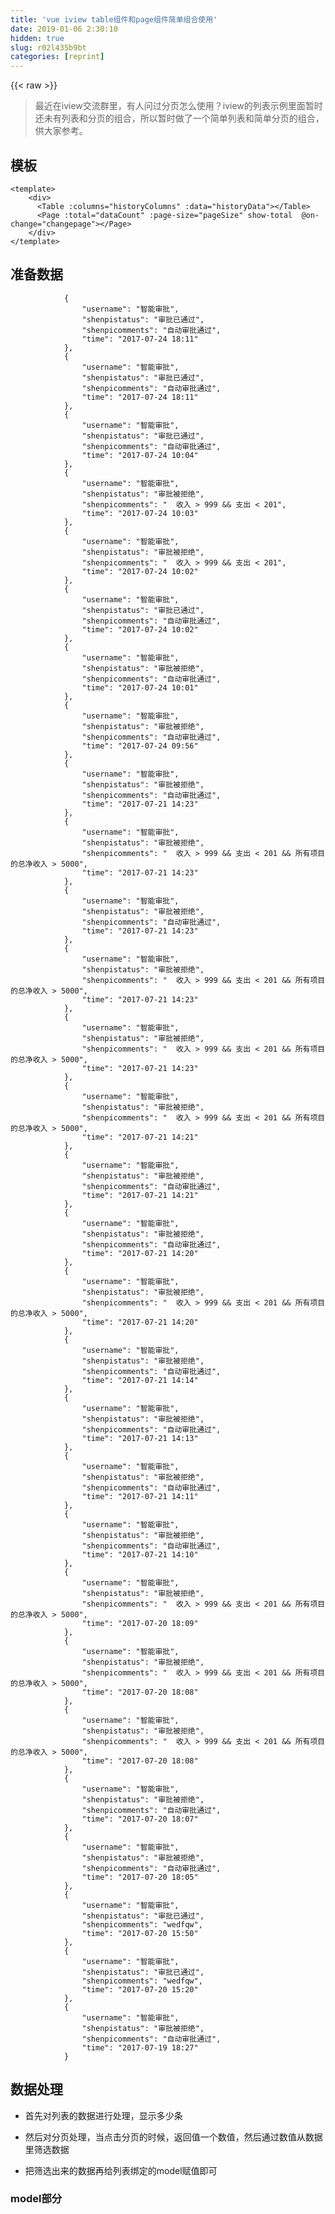 ```yaml
---
title: 'vue iview table组件和page组件简单组合使用' 
date: 2019-01-06 2:30:10
hidden: true
slug: r02l435b9bt
categories: [reprint]
---
```


{{< raw >}}

                    
<blockquote><p>最近在iview交流群里，有人问过分页怎么使用？iview的列表示例里面暂时还未有列表和分页的组合，所以暂时做了一个简单列表和简单分页的组合，供大家参考。</p></blockquote>
<h2 id="articleHeader0">模板</h2>
<div class="widget-codetool" style="display:none;">
      <div class="widget-codetool--inner">
      <span class="selectCode code-tool" data-toggle="tooltip" data-placement="top" title="" data-original-title="全选"></span>
      <span type="button" class="copyCode code-tool" data-toggle="tooltip" data-placement="top" data-clipboard-text="<template>
    <div>
      <Table :columns=&quot;historyColumns&quot; :data=&quot;historyData&quot;></Table>
      <Page :total=&quot;dataCount&quot; :page-size=&quot;pageSize&quot; show-total  @on-change=&quot;changepage&quot;></Page>
    </div>
</template>" title="" data-original-title="复制"></span>
      <span type="button" class="saveToNote code-tool" data-toggle="tooltip" data-placement="top" title="" data-original-title="放进笔记"></span>
      </div>
      </div><pre class="hljs xml"><code><span class="hljs-tag">&lt;<span class="hljs-name">template</span>&gt;</span>
    <span class="hljs-tag">&lt;<span class="hljs-name">div</span>&gt;</span>
      <span class="hljs-tag">&lt;<span class="hljs-name">Table</span> <span class="hljs-attr">:columns</span>=<span class="hljs-string">"historyColumns"</span> <span class="hljs-attr">:data</span>=<span class="hljs-string">"historyData"</span>&gt;</span><span class="hljs-tag">&lt;/<span class="hljs-name">Table</span>&gt;</span>
      <span class="hljs-tag">&lt;<span class="hljs-name">Page</span> <span class="hljs-attr">:total</span>=<span class="hljs-string">"dataCount"</span> <span class="hljs-attr">:page-size</span>=<span class="hljs-string">"pageSize"</span> <span class="hljs-attr">show-total</span>  @<span class="hljs-attr">on-change</span>=<span class="hljs-string">"changepage"</span>&gt;</span><span class="hljs-tag">&lt;/<span class="hljs-name">Page</span>&gt;</span>
    <span class="hljs-tag">&lt;/<span class="hljs-name">div</span>&gt;</span>
<span class="hljs-tag">&lt;/<span class="hljs-name">template</span>&gt;</span></code></pre>
<h2 id="articleHeader1">准备数据</h2>
<div class="widget-codetool" style="display:none;">
      <div class="widget-codetool--inner">
      <span class="selectCode code-tool" data-toggle="tooltip" data-placement="top" title="" data-original-title="全选"></span>
      <span type="button" class="copyCode code-tool" data-toggle="tooltip" data-placement="top" data-clipboard-text="            {
                &quot;username&quot;: &quot;智能审批&quot;,
                &quot;shenpistatus&quot;: &quot;审批已通过&quot;,
                &quot;shenpicomments&quot;: &quot;自动审批通过&quot;,
                &quot;time&quot;: &quot;2017-07-24 18:11&quot;
            },
            {
                &quot;username&quot;: &quot;智能审批&quot;,
                &quot;shenpistatus&quot;: &quot;审批已通过&quot;,
                &quot;shenpicomments&quot;: &quot;自动审批通过&quot;,
                &quot;time&quot;: &quot;2017-07-24 18:11&quot;
            },
            {
                &quot;username&quot;: &quot;智能审批&quot;,
                &quot;shenpistatus&quot;: &quot;审批已通过&quot;,
                &quot;shenpicomments&quot;: &quot;自动审批通过&quot;,
                &quot;time&quot;: &quot;2017-07-24 10:04&quot;
            },
            {
                &quot;username&quot;: &quot;智能审批&quot;,
                &quot;shenpistatus&quot;: &quot;审批被拒绝&quot;,
                &quot;shenpicomments&quot;: &quot;  收入 > 999 &amp;&amp; 支出 < 201&quot;,
                &quot;time&quot;: &quot;2017-07-24 10:03&quot;
            },
            {
                &quot;username&quot;: &quot;智能审批&quot;,
                &quot;shenpistatus&quot;: &quot;审批被拒绝&quot;,
                &quot;shenpicomments&quot;: &quot;  收入 > 999 &amp;&amp; 支出 < 201&quot;,
                &quot;time&quot;: &quot;2017-07-24 10:02&quot;
            },
            {
                &quot;username&quot;: &quot;智能审批&quot;,
                &quot;shenpistatus&quot;: &quot;审批已通过&quot;,
                &quot;shenpicomments&quot;: &quot;自动审批通过&quot;,
                &quot;time&quot;: &quot;2017-07-24 10:02&quot;
            },
            {
                &quot;username&quot;: &quot;智能审批&quot;,
                &quot;shenpistatus&quot;: &quot;审批被拒绝&quot;,
                &quot;shenpicomments&quot;: &quot;自动审批通过&quot;,
                &quot;time&quot;: &quot;2017-07-24 10:01&quot;
            },
            {
                &quot;username&quot;: &quot;智能审批&quot;,
                &quot;shenpistatus&quot;: &quot;审批被拒绝&quot;,
                &quot;shenpicomments&quot;: &quot;自动审批通过&quot;,
                &quot;time&quot;: &quot;2017-07-24 09:56&quot;
            },
            {
                &quot;username&quot;: &quot;智能审批&quot;,
                &quot;shenpistatus&quot;: &quot;审批被拒绝&quot;,
                &quot;shenpicomments&quot;: &quot;自动审批通过&quot;,
                &quot;time&quot;: &quot;2017-07-21 14:23&quot;
            },
            {
                &quot;username&quot;: &quot;智能审批&quot;,
                &quot;shenpistatus&quot;: &quot;审批被拒绝&quot;,
                &quot;shenpicomments&quot;: &quot;  收入 > 999 &amp;&amp; 支出 < 201 &amp;&amp; 所有项目的总净收入 > 5000&quot;,
                &quot;time&quot;: &quot;2017-07-21 14:23&quot;
            },
            {
                &quot;username&quot;: &quot;智能审批&quot;,
                &quot;shenpistatus&quot;: &quot;审批被拒绝&quot;,
                &quot;shenpicomments&quot;: &quot;自动审批通过&quot;,
                &quot;time&quot;: &quot;2017-07-21 14:23&quot;
            },
            {
                &quot;username&quot;: &quot;智能审批&quot;,
                &quot;shenpistatus&quot;: &quot;审批被拒绝&quot;,
                &quot;shenpicomments&quot;: &quot;  收入 > 999 &amp;&amp; 支出 < 201 &amp;&amp; 所有项目的总净收入 > 5000&quot;,
                &quot;time&quot;: &quot;2017-07-21 14:23&quot;
            },
            {
                &quot;username&quot;: &quot;智能审批&quot;,
                &quot;shenpistatus&quot;: &quot;审批被拒绝&quot;,
                &quot;shenpicomments&quot;: &quot;  收入 > 999 &amp;&amp; 支出 < 201 &amp;&amp; 所有项目的总净收入 > 5000&quot;,
                &quot;time&quot;: &quot;2017-07-21 14:23&quot;
            },
            {
                &quot;username&quot;: &quot;智能审批&quot;,
                &quot;shenpistatus&quot;: &quot;审批被拒绝&quot;,
                &quot;shenpicomments&quot;: &quot;  收入 > 999 &amp;&amp; 支出 < 201 &amp;&amp; 所有项目的总净收入 > 5000&quot;,
                &quot;time&quot;: &quot;2017-07-21 14:21&quot;
            },
            {
                &quot;username&quot;: &quot;智能审批&quot;,
                &quot;shenpistatus&quot;: &quot;审批被拒绝&quot;,
                &quot;shenpicomments&quot;: &quot;自动审批通过&quot;,
                &quot;time&quot;: &quot;2017-07-21 14:21&quot;
            },
            {
                &quot;username&quot;: &quot;智能审批&quot;,
                &quot;shenpistatus&quot;: &quot;审批被拒绝&quot;,
                &quot;shenpicomments&quot;: &quot;自动审批通过&quot;,
                &quot;time&quot;: &quot;2017-07-21 14:20&quot;
            },
            {
                &quot;username&quot;: &quot;智能审批&quot;,
                &quot;shenpistatus&quot;: &quot;审批被拒绝&quot;,
                &quot;shenpicomments&quot;: &quot;  收入 > 999 &amp;&amp; 支出 < 201 &amp;&amp; 所有项目的总净收入 > 5000&quot;,
                &quot;time&quot;: &quot;2017-07-21 14:20&quot;
            },
            {
                &quot;username&quot;: &quot;智能审批&quot;,
                &quot;shenpistatus&quot;: &quot;审批被拒绝&quot;,
                &quot;shenpicomments&quot;: &quot;自动审批通过&quot;,
                &quot;time&quot;: &quot;2017-07-21 14:14&quot;
            },
            {
                &quot;username&quot;: &quot;智能审批&quot;,
                &quot;shenpistatus&quot;: &quot;审批被拒绝&quot;,
                &quot;shenpicomments&quot;: &quot;自动审批通过&quot;,
                &quot;time&quot;: &quot;2017-07-21 14:13&quot;
            },
            {
                &quot;username&quot;: &quot;智能审批&quot;,
                &quot;shenpistatus&quot;: &quot;审批被拒绝&quot;,
                &quot;shenpicomments&quot;: &quot;自动审批通过&quot;,
                &quot;time&quot;: &quot;2017-07-21 14:11&quot;
            },
            {
                &quot;username&quot;: &quot;智能审批&quot;,
                &quot;shenpistatus&quot;: &quot;审批被拒绝&quot;,
                &quot;shenpicomments&quot;: &quot;自动审批通过&quot;,
                &quot;time&quot;: &quot;2017-07-21 14:10&quot;
            },
            {
                &quot;username&quot;: &quot;智能审批&quot;,
                &quot;shenpistatus&quot;: &quot;审批被拒绝&quot;,
                &quot;shenpicomments&quot;: &quot;  收入 > 999 &amp;&amp; 支出 < 201 &amp;&amp; 所有项目的总净收入 > 5000&quot;,
                &quot;time&quot;: &quot;2017-07-20 18:09&quot;
            },
            {
                &quot;username&quot;: &quot;智能审批&quot;,
                &quot;shenpistatus&quot;: &quot;审批被拒绝&quot;,
                &quot;shenpicomments&quot;: &quot;  收入 > 999 &amp;&amp; 支出 < 201 &amp;&amp; 所有项目的总净收入 > 5000&quot;,
                &quot;time&quot;: &quot;2017-07-20 18:08&quot;
            },
            {
                &quot;username&quot;: &quot;智能审批&quot;,
                &quot;shenpistatus&quot;: &quot;审批被拒绝&quot;,
                &quot;shenpicomments&quot;: &quot;  收入 > 999 &amp;&amp; 支出 < 201 &amp;&amp; 所有项目的总净收入 > 5000&quot;,
                &quot;time&quot;: &quot;2017-07-20 18:08&quot;
            },
            {
                &quot;username&quot;: &quot;智能审批&quot;,
                &quot;shenpistatus&quot;: &quot;审批被拒绝&quot;,
                &quot;shenpicomments&quot;: &quot;自动审批通过&quot;,
                &quot;time&quot;: &quot;2017-07-20 18:07&quot;
            },
            {
                &quot;username&quot;: &quot;智能审批&quot;,
                &quot;shenpistatus&quot;: &quot;审批被拒绝&quot;,
                &quot;shenpicomments&quot;: &quot;自动审批通过&quot;,
                &quot;time&quot;: &quot;2017-07-20 18:05&quot;
            },
            {
                &quot;username&quot;: &quot;智能审批&quot;,
                &quot;shenpistatus&quot;: &quot;审批已通过&quot;,
                &quot;shenpicomments&quot;: &quot;wedfqw&quot;,
                &quot;time&quot;: &quot;2017-07-20 15:50&quot;
            },
            {
                &quot;username&quot;: &quot;智能审批&quot;,
                &quot;shenpistatus&quot;: &quot;审批已通过&quot;,
                &quot;shenpicomments&quot;: &quot;wedfqw&quot;,
                &quot;time&quot;: &quot;2017-07-20 15:20&quot;
            },
            {
                &quot;username&quot;: &quot;智能审批&quot;,
                &quot;shenpistatus&quot;: &quot;审批被拒绝&quot;,
                &quot;shenpicomments&quot;: &quot;自动审批通过&quot;,
                &quot;time&quot;: &quot;2017-07-19 18:27&quot;
            }" title="" data-original-title="复制"></span>
      <span type="button" class="saveToNote code-tool" data-toggle="tooltip" data-placement="top" title="" data-original-title="放进笔记"></span>
      </div>
      </div><pre class="hljs xquery"><code>            {
                <span class="hljs-string">"username"</span>: <span class="hljs-string">"智能审批"</span>,
                <span class="hljs-string">"shenpistatus"</span>: <span class="hljs-string">"审批已通过"</span>,
                <span class="hljs-string">"shenpicomments"</span>: <span class="hljs-string">"自动审批通过"</span>,
                <span class="hljs-string">"time"</span>: <span class="hljs-string">"2017-07-24 18:11"</span>
            },
            {
                <span class="hljs-string">"username"</span>: <span class="hljs-string">"智能审批"</span>,
                <span class="hljs-string">"shenpistatus"</span>: <span class="hljs-string">"审批已通过"</span>,
                <span class="hljs-string">"shenpicomments"</span>: <span class="hljs-string">"自动审批通过"</span>,
                <span class="hljs-string">"time"</span>: <span class="hljs-string">"2017-07-24 18:11"</span>
            },
            {
                <span class="hljs-string">"username"</span>: <span class="hljs-string">"智能审批"</span>,
                <span class="hljs-string">"shenpistatus"</span>: <span class="hljs-string">"审批已通过"</span>,
                <span class="hljs-string">"shenpicomments"</span>: <span class="hljs-string">"自动审批通过"</span>,
                <span class="hljs-string">"time"</span>: <span class="hljs-string">"2017-07-24 10:04"</span>
            },
            {
                <span class="hljs-string">"username"</span>: <span class="hljs-string">"智能审批"</span>,
                <span class="hljs-string">"shenpistatus"</span>: <span class="hljs-string">"审批被拒绝"</span>,
                <span class="hljs-string">"shenpicomments"</span>: <span class="hljs-string">"  收入 &gt; 999 &amp;&amp; 支出 &lt; 201"</span>,
                <span class="hljs-string">"time"</span>: <span class="hljs-string">"2017-07-24 10:03"</span>
            },
            {
                <span class="hljs-string">"username"</span>: <span class="hljs-string">"智能审批"</span>,
                <span class="hljs-string">"shenpistatus"</span>: <span class="hljs-string">"审批被拒绝"</span>,
                <span class="hljs-string">"shenpicomments"</span>: <span class="hljs-string">"  收入 &gt; 999 &amp;&amp; 支出 &lt; 201"</span>,
                <span class="hljs-string">"time"</span>: <span class="hljs-string">"2017-07-24 10:02"</span>
            },
            {
                <span class="hljs-string">"username"</span>: <span class="hljs-string">"智能审批"</span>,
                <span class="hljs-string">"shenpistatus"</span>: <span class="hljs-string">"审批已通过"</span>,
                <span class="hljs-string">"shenpicomments"</span>: <span class="hljs-string">"自动审批通过"</span>,
                <span class="hljs-string">"time"</span>: <span class="hljs-string">"2017-07-24 10:02"</span>
            },
            {
                <span class="hljs-string">"username"</span>: <span class="hljs-string">"智能审批"</span>,
                <span class="hljs-string">"shenpistatus"</span>: <span class="hljs-string">"审批被拒绝"</span>,
                <span class="hljs-string">"shenpicomments"</span>: <span class="hljs-string">"自动审批通过"</span>,
                <span class="hljs-string">"time"</span>: <span class="hljs-string">"2017-07-24 10:01"</span>
            },
            {
                <span class="hljs-string">"username"</span>: <span class="hljs-string">"智能审批"</span>,
                <span class="hljs-string">"shenpistatus"</span>: <span class="hljs-string">"审批被拒绝"</span>,
                <span class="hljs-string">"shenpicomments"</span>: <span class="hljs-string">"自动审批通过"</span>,
                <span class="hljs-string">"time"</span>: <span class="hljs-string">"2017-07-24 09:56"</span>
            },
            {
                <span class="hljs-string">"username"</span>: <span class="hljs-string">"智能审批"</span>,
                <span class="hljs-string">"shenpistatus"</span>: <span class="hljs-string">"审批被拒绝"</span>,
                <span class="hljs-string">"shenpicomments"</span>: <span class="hljs-string">"自动审批通过"</span>,
                <span class="hljs-string">"time"</span>: <span class="hljs-string">"2017-07-21 14:23"</span>
            },
            {
                <span class="hljs-string">"username"</span>: <span class="hljs-string">"智能审批"</span>,
                <span class="hljs-string">"shenpistatus"</span>: <span class="hljs-string">"审批被拒绝"</span>,
                <span class="hljs-string">"shenpicomments"</span>: <span class="hljs-string">"  收入 &gt; 999 &amp;&amp; 支出 &lt; 201 &amp;&amp; 所有项目的总净收入 &gt; 5000"</span>,
                <span class="hljs-string">"time"</span>: <span class="hljs-string">"2017-07-21 14:23"</span>
            },
            {
                <span class="hljs-string">"username"</span>: <span class="hljs-string">"智能审批"</span>,
                <span class="hljs-string">"shenpistatus"</span>: <span class="hljs-string">"审批被拒绝"</span>,
                <span class="hljs-string">"shenpicomments"</span>: <span class="hljs-string">"自动审批通过"</span>,
                <span class="hljs-string">"time"</span>: <span class="hljs-string">"2017-07-21 14:23"</span>
            },
            {
                <span class="hljs-string">"username"</span>: <span class="hljs-string">"智能审批"</span>,
                <span class="hljs-string">"shenpistatus"</span>: <span class="hljs-string">"审批被拒绝"</span>,
                <span class="hljs-string">"shenpicomments"</span>: <span class="hljs-string">"  收入 &gt; 999 &amp;&amp; 支出 &lt; 201 &amp;&amp; 所有项目的总净收入 &gt; 5000"</span>,
                <span class="hljs-string">"time"</span>: <span class="hljs-string">"2017-07-21 14:23"</span>
            },
            {
                <span class="hljs-string">"username"</span>: <span class="hljs-string">"智能审批"</span>,
                <span class="hljs-string">"shenpistatus"</span>: <span class="hljs-string">"审批被拒绝"</span>,
                <span class="hljs-string">"shenpicomments"</span>: <span class="hljs-string">"  收入 &gt; 999 &amp;&amp; 支出 &lt; 201 &amp;&amp; 所有项目的总净收入 &gt; 5000"</span>,
                <span class="hljs-string">"time"</span>: <span class="hljs-string">"2017-07-21 14:23"</span>
            },
            {
                <span class="hljs-string">"username"</span>: <span class="hljs-string">"智能审批"</span>,
                <span class="hljs-string">"shenpistatus"</span>: <span class="hljs-string">"审批被拒绝"</span>,
                <span class="hljs-string">"shenpicomments"</span>: <span class="hljs-string">"  收入 &gt; 999 &amp;&amp; 支出 &lt; 201 &amp;&amp; 所有项目的总净收入 &gt; 5000"</span>,
                <span class="hljs-string">"time"</span>: <span class="hljs-string">"2017-07-21 14:21"</span>
            },
            {
                <span class="hljs-string">"username"</span>: <span class="hljs-string">"智能审批"</span>,
                <span class="hljs-string">"shenpistatus"</span>: <span class="hljs-string">"审批被拒绝"</span>,
                <span class="hljs-string">"shenpicomments"</span>: <span class="hljs-string">"自动审批通过"</span>,
                <span class="hljs-string">"time"</span>: <span class="hljs-string">"2017-07-21 14:21"</span>
            },
            {
                <span class="hljs-string">"username"</span>: <span class="hljs-string">"智能审批"</span>,
                <span class="hljs-string">"shenpistatus"</span>: <span class="hljs-string">"审批被拒绝"</span>,
                <span class="hljs-string">"shenpicomments"</span>: <span class="hljs-string">"自动审批通过"</span>,
                <span class="hljs-string">"time"</span>: <span class="hljs-string">"2017-07-21 14:20"</span>
            },
            {
                <span class="hljs-string">"username"</span>: <span class="hljs-string">"智能审批"</span>,
                <span class="hljs-string">"shenpistatus"</span>: <span class="hljs-string">"审批被拒绝"</span>,
                <span class="hljs-string">"shenpicomments"</span>: <span class="hljs-string">"  收入 &gt; 999 &amp;&amp; 支出 &lt; 201 &amp;&amp; 所有项目的总净收入 &gt; 5000"</span>,
                <span class="hljs-string">"time"</span>: <span class="hljs-string">"2017-07-21 14:20"</span>
            },
            {
                <span class="hljs-string">"username"</span>: <span class="hljs-string">"智能审批"</span>,
                <span class="hljs-string">"shenpistatus"</span>: <span class="hljs-string">"审批被拒绝"</span>,
                <span class="hljs-string">"shenpicomments"</span>: <span class="hljs-string">"自动审批通过"</span>,
                <span class="hljs-string">"time"</span>: <span class="hljs-string">"2017-07-21 14:14"</span>
            },
            {
                <span class="hljs-string">"username"</span>: <span class="hljs-string">"智能审批"</span>,
                <span class="hljs-string">"shenpistatus"</span>: <span class="hljs-string">"审批被拒绝"</span>,
                <span class="hljs-string">"shenpicomments"</span>: <span class="hljs-string">"自动审批通过"</span>,
                <span class="hljs-string">"time"</span>: <span class="hljs-string">"2017-07-21 14:13"</span>
            },
            {
                <span class="hljs-string">"username"</span>: <span class="hljs-string">"智能审批"</span>,
                <span class="hljs-string">"shenpistatus"</span>: <span class="hljs-string">"审批被拒绝"</span>,
                <span class="hljs-string">"shenpicomments"</span>: <span class="hljs-string">"自动审批通过"</span>,
                <span class="hljs-string">"time"</span>: <span class="hljs-string">"2017-07-21 14:11"</span>
            },
            {
                <span class="hljs-string">"username"</span>: <span class="hljs-string">"智能审批"</span>,
                <span class="hljs-string">"shenpistatus"</span>: <span class="hljs-string">"审批被拒绝"</span>,
                <span class="hljs-string">"shenpicomments"</span>: <span class="hljs-string">"自动审批通过"</span>,
                <span class="hljs-string">"time"</span>: <span class="hljs-string">"2017-07-21 14:10"</span>
            },
            {
                <span class="hljs-string">"username"</span>: <span class="hljs-string">"智能审批"</span>,
                <span class="hljs-string">"shenpistatus"</span>: <span class="hljs-string">"审批被拒绝"</span>,
                <span class="hljs-string">"shenpicomments"</span>: <span class="hljs-string">"  收入 &gt; 999 &amp;&amp; 支出 &lt; 201 &amp;&amp; 所有项目的总净收入 &gt; 5000"</span>,
                <span class="hljs-string">"time"</span>: <span class="hljs-string">"2017-07-20 18:09"</span>
            },
            {
                <span class="hljs-string">"username"</span>: <span class="hljs-string">"智能审批"</span>,
                <span class="hljs-string">"shenpistatus"</span>: <span class="hljs-string">"审批被拒绝"</span>,
                <span class="hljs-string">"shenpicomments"</span>: <span class="hljs-string">"  收入 &gt; 999 &amp;&amp; 支出 &lt; 201 &amp;&amp; 所有项目的总净收入 &gt; 5000"</span>,
                <span class="hljs-string">"time"</span>: <span class="hljs-string">"2017-07-20 18:08"</span>
            },
            {
                <span class="hljs-string">"username"</span>: <span class="hljs-string">"智能审批"</span>,
                <span class="hljs-string">"shenpistatus"</span>: <span class="hljs-string">"审批被拒绝"</span>,
                <span class="hljs-string">"shenpicomments"</span>: <span class="hljs-string">"  收入 &gt; 999 &amp;&amp; 支出 &lt; 201 &amp;&amp; 所有项目的总净收入 &gt; 5000"</span>,
                <span class="hljs-string">"time"</span>: <span class="hljs-string">"2017-07-20 18:08"</span>
            },
            {
                <span class="hljs-string">"username"</span>: <span class="hljs-string">"智能审批"</span>,
                <span class="hljs-string">"shenpistatus"</span>: <span class="hljs-string">"审批被拒绝"</span>,
                <span class="hljs-string">"shenpicomments"</span>: <span class="hljs-string">"自动审批通过"</span>,
                <span class="hljs-string">"time"</span>: <span class="hljs-string">"2017-07-20 18:07"</span>
            },
            {
                <span class="hljs-string">"username"</span>: <span class="hljs-string">"智能审批"</span>,
                <span class="hljs-string">"shenpistatus"</span>: <span class="hljs-string">"审批被拒绝"</span>,
                <span class="hljs-string">"shenpicomments"</span>: <span class="hljs-string">"自动审批通过"</span>,
                <span class="hljs-string">"time"</span>: <span class="hljs-string">"2017-07-20 18:05"</span>
            },
            {
                <span class="hljs-string">"username"</span>: <span class="hljs-string">"智能审批"</span>,
                <span class="hljs-string">"shenpistatus"</span>: <span class="hljs-string">"审批已通过"</span>,
                <span class="hljs-string">"shenpicomments"</span>: <span class="hljs-string">"wedfqw"</span>,
                <span class="hljs-string">"time"</span>: <span class="hljs-string">"2017-07-20 15:50"</span>
            },
            {
                <span class="hljs-string">"username"</span>: <span class="hljs-string">"智能审批"</span>,
                <span class="hljs-string">"shenpistatus"</span>: <span class="hljs-string">"审批已通过"</span>,
                <span class="hljs-string">"shenpicomments"</span>: <span class="hljs-string">"wedfqw"</span>,
                <span class="hljs-string">"time"</span>: <span class="hljs-string">"2017-07-20 15:20"</span>
            },
            {
                <span class="hljs-string">"username"</span>: <span class="hljs-string">"智能审批"</span>,
                <span class="hljs-string">"shenpistatus"</span>: <span class="hljs-string">"审批被拒绝"</span>,
                <span class="hljs-string">"shenpicomments"</span>: <span class="hljs-string">"自动审批通过"</span>,
                <span class="hljs-string">"time"</span>: <span class="hljs-string">"2017-07-19 18:27"</span>
            }</code></pre>
<h2 id="articleHeader2">数据处理</h2>
<ul>
<li><p>首先对列表的数据进行处理，显示多少条</p></li>
<li><p>然后对分页处理，当点击分页的时候，返回值一个数值，然后通过数值从数据里筛选数据</p></li>
<li><p>把筛选出来的数据再给列表绑定的model赋值即可</p></li>
</ul>
<h3 id="articleHeader3">model部分</h3>
<div class="widget-codetool" style="display:none;">
      <div class="widget-codetool--inner">
      <span class="selectCode code-tool" data-toggle="tooltip" data-placement="top" title="" data-original-title="全选"></span>
      <span type="button" class="copyCode code-tool" data-toggle="tooltip" data-placement="top" data-clipboard-text="        data () {
            return {
                ajaxHistoryData:[],
                // 初始化信息总条数
                dataCount:0,
                // 每页显示多少条
                pageSize:10,
                historyColumns: [
                    {
                        title: '人员',
                        key: 'username'
                    },
                    {
                        title: '操作',
                        key: 'shenpistatus'
                    },
                    {
                        title: '意见',
                        key: 'shenpicomments'
                    },
                    {
                        title: '时间',
                        key: 'time'
                    }

                ],
                historyData: []
            }
        }" title="" data-original-title="复制"></span>
      <span type="button" class="saveToNote code-tool" data-toggle="tooltip" data-placement="top" title="" data-original-title="放进笔记"></span>
      </div>
      </div><pre class="hljs less"><code>        <span class="hljs-selector-tag">data</span> () {
            <span class="hljs-selector-tag">return</span> {
                <span class="hljs-attribute">ajaxHistoryData</span>:[],
                <span class="hljs-comment">// 初始化信息总条数</span>
                <span class="hljs-attribute">dataCount</span>:<span class="hljs-number">0</span>,
                <span class="hljs-comment">// 每页显示多少条</span>
                <span class="hljs-attribute">pageSize</span>:<span class="hljs-number">10</span>,
                <span class="hljs-attribute">historyColumns</span>: [
                    {
                        <span class="hljs-attribute">title</span>: <span class="hljs-string">'人员'</span>,
                        <span class="hljs-attribute">key</span>: <span class="hljs-string">'username'</span>
                    },
                    {
                        <span class="hljs-attribute">title</span>: <span class="hljs-string">'操作'</span>,
                        <span class="hljs-attribute">key</span>: <span class="hljs-string">'shenpistatus'</span>
                    },
                    {
                        <span class="hljs-attribute">title</span>: <span class="hljs-string">'意见'</span>,
                        <span class="hljs-attribute">key</span>: <span class="hljs-string">'shenpicomments'</span>
                    },
                    {
                        <span class="hljs-attribute">title</span>: <span class="hljs-string">'时间'</span>,
                        <span class="hljs-attribute">key</span>: <span class="hljs-string">'time'</span>
                    }

                ],
                <span class="hljs-attribute">historyData</span>: []
            }
        }</code></pre>
<h3 id="articleHeader4">处理部分</h3>
<div class="widget-codetool" style="display:none;">
      <div class="widget-codetool--inner">
      <span class="selectCode code-tool" data-toggle="tooltip" data-placement="top" title="" data-original-title="全选"></span>
      <span type="button" class="copyCode code-tool" data-toggle="tooltip" data-placement="top" data-clipboard-text="        methods:{
            // 获取历史记录信息
            handleListApproveHistory(){
                
                // 保存取到的所有数据
                this.ajaxHistoryData = testData.histories
                this.dataCount = testData.histories.length;
                // 初始化显示，小于每页显示条数，全显，大于每页显示条数，取前每页条数显示
                if(testData.histories.length < this.pageSize){
                    this.historyData = this.ajaxHistoryData;
                }else{
                    this.historyData = this.ajaxHistoryData.slice(0,this.pageSize);
                }
                    
               
            },
            changepage(index){
                var _start = ( index - 1 ) * this.pageSize;
                var _end = index * this.pageSize;
                this.historyData = this.ajaxHistoryData.slice(_start,_end);
            }
        },
        created(){
             this.handleListApproveHistory();
        }" title="" data-original-title="复制"></span>
      <span type="button" class="saveToNote code-tool" data-toggle="tooltip" data-placement="top" title="" data-original-title="放进笔记"></span>
      </div>
      </div><pre class="hljs kotlin"><code>        methods:{
            <span class="hljs-comment">// 获取历史记录信息</span>
            handleListApproveHistory(){
                
                <span class="hljs-comment">// 保存取到的所有数据</span>
                <span class="hljs-keyword">this</span>.ajaxHistoryData = testData.histories
                <span class="hljs-keyword">this</span>.dataCount = testData.histories.length;
                <span class="hljs-comment">// 初始化显示，小于每页显示条数，全显，大于每页显示条数，取前每页条数显示</span>
                <span class="hljs-keyword">if</span>(testData.histories.length &lt; <span class="hljs-keyword">this</span>.pageSize){
                    <span class="hljs-keyword">this</span>.historyData = <span class="hljs-keyword">this</span>.ajaxHistoryData;
                }<span class="hljs-keyword">else</span>{
                    <span class="hljs-keyword">this</span>.historyData = <span class="hljs-keyword">this</span>.ajaxHistoryData.slice(<span class="hljs-number">0</span>,<span class="hljs-keyword">this</span>.pageSize);
                }
                    
               
            },
            changepage(index){
                <span class="hljs-keyword">var</span> _start = ( index - <span class="hljs-number">1</span> ) * <span class="hljs-keyword">this</span>.pageSize;
                <span class="hljs-keyword">var</span> _end = index * <span class="hljs-keyword">this</span>.pageSize;
                <span class="hljs-keyword">this</span>.historyData = <span class="hljs-keyword">this</span>.ajaxHistoryData.slice(_start,_end);
            }
        },
        created(){
             <span class="hljs-keyword">this</span>.handleListApproveHistory();
        }</code></pre>
<h2 id="articleHeader5">效果图</h2>
<p><span class="img-wrap"><img data-src="/img/bVRLCk?w=1481&amp;h=543" src="https://static.alili.tech/img/bVRLCk?w=1481&amp;h=543" alt="点击第三页" title="点击第三页" style="cursor: pointer; display: inline;"></span></p>
<p><span class="img-wrap"><img data-src="/img/bVRLCx?w=1491&amp;h=592" src="https://static.alili.tech/img/bVRLCx?w=1491&amp;h=592" alt="点击第一页" title="点击第一页" style="cursor: pointer; display: inline;"></span></p>
<h3 id="articleHeader6">下面是完整的Vue代码 仅供大家参考</h3>
<div class="widget-codetool" style="display:none;">
      <div class="widget-codetool--inner">
      <span class="selectCode code-tool" data-toggle="tooltip" data-placement="top" title="" data-original-title="全选"></span>
      <span type="button" class="copyCode code-tool" data-toggle="tooltip" data-placement="top" data-clipboard-text="<template>
    <div>
      <Table :columns=&quot;historyColumns&quot; :data=&quot;historyData&quot;></Table>
      <Page :total=&quot;dataCount&quot; :page-size=&quot;pageSize&quot; show-total class=&quot;paging&quot; @on-change=&quot;changepage&quot;></Page>
    </div>
</template>
<style scoped>
  .paging{
      float:right;
      margin-top:10px;
  }
</style>
<script>
    let testData = {
        &quot;histories&quot;: [
            {
                &quot;username&quot;: &quot;智能审批&quot;,
                &quot;shenpistatus&quot;: &quot;审批已通过&quot;,
                &quot;shenpicomments&quot;: &quot;自动审批通过&quot;,
                &quot;time&quot;: &quot;2017-07-24 18:11&quot;
            },
            {
                &quot;username&quot;: &quot;智能审批&quot;,
                &quot;shenpistatus&quot;: &quot;审批已通过&quot;,
                &quot;shenpicomments&quot;: &quot;自动审批通过&quot;,
                &quot;time&quot;: &quot;2017-07-24 18:11&quot;
            },
            {
                &quot;username&quot;: &quot;智能审批&quot;,
                &quot;shenpistatus&quot;: &quot;审批已通过&quot;,
                &quot;shenpicomments&quot;: &quot;自动审批通过&quot;,
                &quot;time&quot;: &quot;2017-07-24 10:04&quot;
            },
            {
                &quot;username&quot;: &quot;智能审批&quot;,
                &quot;shenpistatus&quot;: &quot;审批被拒绝&quot;,
                &quot;shenpicomments&quot;: &quot;  收入 > 999 &amp;&amp; 支出 < 201&quot;,
                &quot;time&quot;: &quot;2017-07-24 10:03&quot;
            },
            {
                &quot;username&quot;: &quot;智能审批&quot;,
                &quot;shenpistatus&quot;: &quot;审批被拒绝&quot;,
                &quot;shenpicomments&quot;: &quot;  收入 > 999 &amp;&amp; 支出 < 201&quot;,
                &quot;time&quot;: &quot;2017-07-24 10:02&quot;
            },
            {
                &quot;username&quot;: &quot;智能审批&quot;,
                &quot;shenpistatus&quot;: &quot;审批已通过&quot;,
                &quot;shenpicomments&quot;: &quot;自动审批通过&quot;,
                &quot;time&quot;: &quot;2017-07-24 10:02&quot;
            },
            {
                &quot;username&quot;: &quot;智能审批&quot;,
                &quot;shenpistatus&quot;: &quot;审批被拒绝&quot;,
                &quot;shenpicomments&quot;: &quot;自动审批通过&quot;,
                &quot;time&quot;: &quot;2017-07-24 10:01&quot;
            },
            {
                &quot;username&quot;: &quot;智能审批&quot;,
                &quot;shenpistatus&quot;: &quot;审批被拒绝&quot;,
                &quot;shenpicomments&quot;: &quot;自动审批通过&quot;,
                &quot;time&quot;: &quot;2017-07-24 09:56&quot;
            },
            {
                &quot;username&quot;: &quot;智能审批&quot;,
                &quot;shenpistatus&quot;: &quot;审批被拒绝&quot;,
                &quot;shenpicomments&quot;: &quot;自动审批通过&quot;,
                &quot;time&quot;: &quot;2017-07-21 14:23&quot;
            },
            {
                &quot;username&quot;: &quot;智能审批&quot;,
                &quot;shenpistatus&quot;: &quot;审批被拒绝&quot;,
                &quot;shenpicomments&quot;: &quot;  收入 > 999 &amp;&amp; 支出 < 201 &amp;&amp; 所有项目的总净收入 > 5000&quot;,
                &quot;time&quot;: &quot;2017-07-21 14:23&quot;
            },
            {
                &quot;username&quot;: &quot;智能审批&quot;,
                &quot;shenpistatus&quot;: &quot;审批被拒绝&quot;,
                &quot;shenpicomments&quot;: &quot;自动审批通过&quot;,
                &quot;time&quot;: &quot;2017-07-21 14:23&quot;
            },
            {
                &quot;username&quot;: &quot;智能审批&quot;,
                &quot;shenpistatus&quot;: &quot;审批被拒绝&quot;,
                &quot;shenpicomments&quot;: &quot;  收入 > 999 &amp;&amp; 支出 < 201 &amp;&amp; 所有项目的总净收入 > 5000&quot;,
                &quot;time&quot;: &quot;2017-07-21 14:23&quot;
            },
            {
                &quot;username&quot;: &quot;智能审批&quot;,
                &quot;shenpistatus&quot;: &quot;审批被拒绝&quot;,
                &quot;shenpicomments&quot;: &quot;  收入 > 999 &amp;&amp; 支出 < 201 &amp;&amp; 所有项目的总净收入 > 5000&quot;,
                &quot;time&quot;: &quot;2017-07-21 14:23&quot;
            },
            {
                &quot;username&quot;: &quot;智能审批&quot;,
                &quot;shenpistatus&quot;: &quot;审批被拒绝&quot;,
                &quot;shenpicomments&quot;: &quot;  收入 > 999 &amp;&amp; 支出 < 201 &amp;&amp; 所有项目的总净收入 > 5000&quot;,
                &quot;time&quot;: &quot;2017-07-21 14:21&quot;
            },
            {
                &quot;username&quot;: &quot;智能审批&quot;,
                &quot;shenpistatus&quot;: &quot;审批被拒绝&quot;,
                &quot;shenpicomments&quot;: &quot;自动审批通过&quot;,
                &quot;time&quot;: &quot;2017-07-21 14:21&quot;
            },
            {
                &quot;username&quot;: &quot;智能审批&quot;,
                &quot;shenpistatus&quot;: &quot;审批被拒绝&quot;,
                &quot;shenpicomments&quot;: &quot;自动审批通过&quot;,
                &quot;time&quot;: &quot;2017-07-21 14:20&quot;
            },
            {
                &quot;username&quot;: &quot;智能审批&quot;,
                &quot;shenpistatus&quot;: &quot;审批被拒绝&quot;,
                &quot;shenpicomments&quot;: &quot;  收入 > 999 &amp;&amp; 支出 < 201 &amp;&amp; 所有项目的总净收入 > 5000&quot;,
                &quot;time&quot;: &quot;2017-07-21 14:20&quot;
            },
            {
                &quot;username&quot;: &quot;智能审批&quot;,
                &quot;shenpistatus&quot;: &quot;审批被拒绝&quot;,
                &quot;shenpicomments&quot;: &quot;自动审批通过&quot;,
                &quot;time&quot;: &quot;2017-07-21 14:14&quot;
            },
            {
                &quot;username&quot;: &quot;智能审批&quot;,
                &quot;shenpistatus&quot;: &quot;审批被拒绝&quot;,
                &quot;shenpicomments&quot;: &quot;自动审批通过&quot;,
                &quot;time&quot;: &quot;2017-07-21 14:13&quot;
            },
            {
                &quot;username&quot;: &quot;智能审批&quot;,
                &quot;shenpistatus&quot;: &quot;审批被拒绝&quot;,
                &quot;shenpicomments&quot;: &quot;自动审批通过&quot;,
                &quot;time&quot;: &quot;2017-07-21 14:11&quot;
            },
            {
                &quot;username&quot;: &quot;智能审批&quot;,
                &quot;shenpistatus&quot;: &quot;审批被拒绝&quot;,
                &quot;shenpicomments&quot;: &quot;自动审批通过&quot;,
                &quot;time&quot;: &quot;2017-07-21 14:10&quot;
            },
            {
                &quot;username&quot;: &quot;智能审批&quot;,
                &quot;shenpistatus&quot;: &quot;审批被拒绝&quot;,
                &quot;shenpicomments&quot;: &quot;  收入 > 999 &amp;&amp; 支出 < 201 &amp;&amp; 所有项目的总净收入 > 5000&quot;,
                &quot;time&quot;: &quot;2017-07-20 18:09&quot;
            },
            {
                &quot;username&quot;: &quot;智能审批&quot;,
                &quot;shenpistatus&quot;: &quot;审批被拒绝&quot;,
                &quot;shenpicomments&quot;: &quot;  收入 > 999 &amp;&amp; 支出 < 201 &amp;&amp; 所有项目的总净收入 > 5000&quot;,
                &quot;time&quot;: &quot;2017-07-20 18:08&quot;
            },
            {
                &quot;username&quot;: &quot;智能审批&quot;,
                &quot;shenpistatus&quot;: &quot;审批被拒绝&quot;,
                &quot;shenpicomments&quot;: &quot;  收入 > 999 &amp;&amp; 支出 < 201 &amp;&amp; 所有项目的总净收入 > 5000&quot;,
                &quot;time&quot;: &quot;2017-07-20 18:08&quot;
            },
            {
                &quot;username&quot;: &quot;智能审批&quot;,
                &quot;shenpistatus&quot;: &quot;审批被拒绝&quot;,
                &quot;shenpicomments&quot;: &quot;自动审批通过&quot;,
                &quot;time&quot;: &quot;2017-07-20 18:07&quot;
            },
            {
                &quot;username&quot;: &quot;智能审批&quot;,
                &quot;shenpistatus&quot;: &quot;审批被拒绝&quot;,
                &quot;shenpicomments&quot;: &quot;自动审批通过&quot;,
                &quot;time&quot;: &quot;2017-07-20 18:05&quot;
            },
            {
                &quot;username&quot;: &quot;智能审批&quot;,
                &quot;shenpistatus&quot;: &quot;审批已通过&quot;,
                &quot;shenpicomments&quot;: &quot;wedfqw&quot;,
                &quot;time&quot;: &quot;2017-07-20 15:50&quot;
            },
            {
                &quot;username&quot;: &quot;智能审批&quot;,
                &quot;shenpistatus&quot;: &quot;审批已通过&quot;,
                &quot;shenpicomments&quot;: &quot;wedfqw&quot;,
                &quot;time&quot;: &quot;2017-07-20 15:20&quot;
            },
            {
                &quot;username&quot;: &quot;智能审批&quot;,
                &quot;shenpistatus&quot;: &quot;审批被拒绝&quot;,
                &quot;shenpicomments&quot;: &quot;自动审批通过&quot;,
                &quot;time&quot;: &quot;2017-07-19 18:27&quot;
            }
        ]
    }
    export default {
        data () {
            return {
                ajaxHistoryData:[],
                // 初始化信息总条数
                dataCount:0,
                // 每页显示多少条
                pageSize:10,
                historyColumns: [
                    {
                        title: '人员',
                        key: 'username'
                    },
                    {
                        title: '操作',
                        key: 'shenpistatus'
                    },
                    {
                        title: '意见',
                        key: 'shenpicomments'
                    },
                    {
                        title: '时间',
                        key: 'time'
                    }

                ],
                historyData: []
            }
        },
        methods:{
            // 获取历史记录信息
            handleListApproveHistory(){
                
                // 保存取到的所有数据
                this.ajaxHistoryData = testData.histories
                this.dataCount = testData.histories.length;
                // 初始化显示，小于每页显示条数，全显，大于每页显示条数，取前每页条数显示
                if(testData.histories.length < this.pageSize){
                    this.historyData = this.ajaxHistoryData;
                }else{
                    this.historyData = this.ajaxHistoryData.slice(0,this.pageSize);
                }
                    
               
            },
            changepage(index){
                var _start = ( index - 1 ) * this.pageSize;
                var _end = index * this.pageSize;
                this.historyData = this.ajaxHistoryData.slice(_start,_end);
            }
        },
        created(){
             this.handleListApproveHistory();
        }
    }
</script>
" title="" data-original-title="复制"></span>
      <span type="button" class="saveToNote code-tool" data-toggle="tooltip" data-placement="top" title="" data-original-title="放进笔记"></span>
      </div>
      </div><pre class="hljs xml"><code><span class="hljs-tag">&lt;<span class="hljs-name">template</span>&gt;</span>
    <span class="hljs-tag">&lt;<span class="hljs-name">div</span>&gt;</span>
      <span class="hljs-tag">&lt;<span class="hljs-name">Table</span> <span class="hljs-attr">:columns</span>=<span class="hljs-string">"historyColumns"</span> <span class="hljs-attr">:data</span>=<span class="hljs-string">"historyData"</span>&gt;</span><span class="hljs-tag">&lt;/<span class="hljs-name">Table</span>&gt;</span>
      <span class="hljs-tag">&lt;<span class="hljs-name">Page</span> <span class="hljs-attr">:total</span>=<span class="hljs-string">"dataCount"</span> <span class="hljs-attr">:page-size</span>=<span class="hljs-string">"pageSize"</span> <span class="hljs-attr">show-total</span> <span class="hljs-attr">class</span>=<span class="hljs-string">"paging"</span> @<span class="hljs-attr">on-change</span>=<span class="hljs-string">"changepage"</span>&gt;</span><span class="hljs-tag">&lt;/<span class="hljs-name">Page</span>&gt;</span>
    <span class="hljs-tag">&lt;/<span class="hljs-name">div</span>&gt;</span>
<span class="hljs-tag">&lt;/<span class="hljs-name">template</span>&gt;</span>
<span class="hljs-tag">&lt;<span class="hljs-name">style</span> <span class="hljs-attr">scoped</span>&gt;</span><span class="css">
  <span class="hljs-selector-class">.paging</span>{
      <span class="hljs-attribute">float</span>:right;
      <span class="hljs-attribute">margin-top</span>:<span class="hljs-number">10px</span>;
  }
</span><span class="hljs-tag">&lt;/<span class="hljs-name">style</span>&gt;</span>
<span class="hljs-tag">&lt;<span class="hljs-name">script</span>&gt;</span><span class="javascript">
    <span class="hljs-keyword">let</span> testData = {
        <span class="hljs-string">"histories"</span>: [
            {
                <span class="hljs-string">"username"</span>: <span class="hljs-string">"智能审批"</span>,
                <span class="hljs-string">"shenpistatus"</span>: <span class="hljs-string">"审批已通过"</span>,
                <span class="hljs-string">"shenpicomments"</span>: <span class="hljs-string">"自动审批通过"</span>,
                <span class="hljs-string">"time"</span>: <span class="hljs-string">"2017-07-24 18:11"</span>
            },
            {
                <span class="hljs-string">"username"</span>: <span class="hljs-string">"智能审批"</span>,
                <span class="hljs-string">"shenpistatus"</span>: <span class="hljs-string">"审批已通过"</span>,
                <span class="hljs-string">"shenpicomments"</span>: <span class="hljs-string">"自动审批通过"</span>,
                <span class="hljs-string">"time"</span>: <span class="hljs-string">"2017-07-24 18:11"</span>
            },
            {
                <span class="hljs-string">"username"</span>: <span class="hljs-string">"智能审批"</span>,
                <span class="hljs-string">"shenpistatus"</span>: <span class="hljs-string">"审批已通过"</span>,
                <span class="hljs-string">"shenpicomments"</span>: <span class="hljs-string">"自动审批通过"</span>,
                <span class="hljs-string">"time"</span>: <span class="hljs-string">"2017-07-24 10:04"</span>
            },
            {
                <span class="hljs-string">"username"</span>: <span class="hljs-string">"智能审批"</span>,
                <span class="hljs-string">"shenpistatus"</span>: <span class="hljs-string">"审批被拒绝"</span>,
                <span class="hljs-string">"shenpicomments"</span>: <span class="hljs-string">"  收入 &gt; 999 &amp;&amp; 支出 &lt; 201"</span>,
                <span class="hljs-string">"time"</span>: <span class="hljs-string">"2017-07-24 10:03"</span>
            },
            {
                <span class="hljs-string">"username"</span>: <span class="hljs-string">"智能审批"</span>,
                <span class="hljs-string">"shenpistatus"</span>: <span class="hljs-string">"审批被拒绝"</span>,
                <span class="hljs-string">"shenpicomments"</span>: <span class="hljs-string">"  收入 &gt; 999 &amp;&amp; 支出 &lt; 201"</span>,
                <span class="hljs-string">"time"</span>: <span class="hljs-string">"2017-07-24 10:02"</span>
            },
            {
                <span class="hljs-string">"username"</span>: <span class="hljs-string">"智能审批"</span>,
                <span class="hljs-string">"shenpistatus"</span>: <span class="hljs-string">"审批已通过"</span>,
                <span class="hljs-string">"shenpicomments"</span>: <span class="hljs-string">"自动审批通过"</span>,
                <span class="hljs-string">"time"</span>: <span class="hljs-string">"2017-07-24 10:02"</span>
            },
            {
                <span class="hljs-string">"username"</span>: <span class="hljs-string">"智能审批"</span>,
                <span class="hljs-string">"shenpistatus"</span>: <span class="hljs-string">"审批被拒绝"</span>,
                <span class="hljs-string">"shenpicomments"</span>: <span class="hljs-string">"自动审批通过"</span>,
                <span class="hljs-string">"time"</span>: <span class="hljs-string">"2017-07-24 10:01"</span>
            },
            {
                <span class="hljs-string">"username"</span>: <span class="hljs-string">"智能审批"</span>,
                <span class="hljs-string">"shenpistatus"</span>: <span class="hljs-string">"审批被拒绝"</span>,
                <span class="hljs-string">"shenpicomments"</span>: <span class="hljs-string">"自动审批通过"</span>,
                <span class="hljs-string">"time"</span>: <span class="hljs-string">"2017-07-24 09:56"</span>
            },
            {
                <span class="hljs-string">"username"</span>: <span class="hljs-string">"智能审批"</span>,
                <span class="hljs-string">"shenpistatus"</span>: <span class="hljs-string">"审批被拒绝"</span>,
                <span class="hljs-string">"shenpicomments"</span>: <span class="hljs-string">"自动审批通过"</span>,
                <span class="hljs-string">"time"</span>: <span class="hljs-string">"2017-07-21 14:23"</span>
            },
            {
                <span class="hljs-string">"username"</span>: <span class="hljs-string">"智能审批"</span>,
                <span class="hljs-string">"shenpistatus"</span>: <span class="hljs-string">"审批被拒绝"</span>,
                <span class="hljs-string">"shenpicomments"</span>: <span class="hljs-string">"  收入 &gt; 999 &amp;&amp; 支出 &lt; 201 &amp;&amp; 所有项目的总净收入 &gt; 5000"</span>,
                <span class="hljs-string">"time"</span>: <span class="hljs-string">"2017-07-21 14:23"</span>
            },
            {
                <span class="hljs-string">"username"</span>: <span class="hljs-string">"智能审批"</span>,
                <span class="hljs-string">"shenpistatus"</span>: <span class="hljs-string">"审批被拒绝"</span>,
                <span class="hljs-string">"shenpicomments"</span>: <span class="hljs-string">"自动审批通过"</span>,
                <span class="hljs-string">"time"</span>: <span class="hljs-string">"2017-07-21 14:23"</span>
            },
            {
                <span class="hljs-string">"username"</span>: <span class="hljs-string">"智能审批"</span>,
                <span class="hljs-string">"shenpistatus"</span>: <span class="hljs-string">"审批被拒绝"</span>,
                <span class="hljs-string">"shenpicomments"</span>: <span class="hljs-string">"  收入 &gt; 999 &amp;&amp; 支出 &lt; 201 &amp;&amp; 所有项目的总净收入 &gt; 5000"</span>,
                <span class="hljs-string">"time"</span>: <span class="hljs-string">"2017-07-21 14:23"</span>
            },
            {
                <span class="hljs-string">"username"</span>: <span class="hljs-string">"智能审批"</span>,
                <span class="hljs-string">"shenpistatus"</span>: <span class="hljs-string">"审批被拒绝"</span>,
                <span class="hljs-string">"shenpicomments"</span>: <span class="hljs-string">"  收入 &gt; 999 &amp;&amp; 支出 &lt; 201 &amp;&amp; 所有项目的总净收入 &gt; 5000"</span>,
                <span class="hljs-string">"time"</span>: <span class="hljs-string">"2017-07-21 14:23"</span>
            },
            {
                <span class="hljs-string">"username"</span>: <span class="hljs-string">"智能审批"</span>,
                <span class="hljs-string">"shenpistatus"</span>: <span class="hljs-string">"审批被拒绝"</span>,
                <span class="hljs-string">"shenpicomments"</span>: <span class="hljs-string">"  收入 &gt; 999 &amp;&amp; 支出 &lt; 201 &amp;&amp; 所有项目的总净收入 &gt; 5000"</span>,
                <span class="hljs-string">"time"</span>: <span class="hljs-string">"2017-07-21 14:21"</span>
            },
            {
                <span class="hljs-string">"username"</span>: <span class="hljs-string">"智能审批"</span>,
                <span class="hljs-string">"shenpistatus"</span>: <span class="hljs-string">"审批被拒绝"</span>,
                <span class="hljs-string">"shenpicomments"</span>: <span class="hljs-string">"自动审批通过"</span>,
                <span class="hljs-string">"time"</span>: <span class="hljs-string">"2017-07-21 14:21"</span>
            },
            {
                <span class="hljs-string">"username"</span>: <span class="hljs-string">"智能审批"</span>,
                <span class="hljs-string">"shenpistatus"</span>: <span class="hljs-string">"审批被拒绝"</span>,
                <span class="hljs-string">"shenpicomments"</span>: <span class="hljs-string">"自动审批通过"</span>,
                <span class="hljs-string">"time"</span>: <span class="hljs-string">"2017-07-21 14:20"</span>
            },
            {
                <span class="hljs-string">"username"</span>: <span class="hljs-string">"智能审批"</span>,
                <span class="hljs-string">"shenpistatus"</span>: <span class="hljs-string">"审批被拒绝"</span>,
                <span class="hljs-string">"shenpicomments"</span>: <span class="hljs-string">"  收入 &gt; 999 &amp;&amp; 支出 &lt; 201 &amp;&amp; 所有项目的总净收入 &gt; 5000"</span>,
                <span class="hljs-string">"time"</span>: <span class="hljs-string">"2017-07-21 14:20"</span>
            },
            {
                <span class="hljs-string">"username"</span>: <span class="hljs-string">"智能审批"</span>,
                <span class="hljs-string">"shenpistatus"</span>: <span class="hljs-string">"审批被拒绝"</span>,
                <span class="hljs-string">"shenpicomments"</span>: <span class="hljs-string">"自动审批通过"</span>,
                <span class="hljs-string">"time"</span>: <span class="hljs-string">"2017-07-21 14:14"</span>
            },
            {
                <span class="hljs-string">"username"</span>: <span class="hljs-string">"智能审批"</span>,
                <span class="hljs-string">"shenpistatus"</span>: <span class="hljs-string">"审批被拒绝"</span>,
                <span class="hljs-string">"shenpicomments"</span>: <span class="hljs-string">"自动审批通过"</span>,
                <span class="hljs-string">"time"</span>: <span class="hljs-string">"2017-07-21 14:13"</span>
            },
            {
                <span class="hljs-string">"username"</span>: <span class="hljs-string">"智能审批"</span>,
                <span class="hljs-string">"shenpistatus"</span>: <span class="hljs-string">"审批被拒绝"</span>,
                <span class="hljs-string">"shenpicomments"</span>: <span class="hljs-string">"自动审批通过"</span>,
                <span class="hljs-string">"time"</span>: <span class="hljs-string">"2017-07-21 14:11"</span>
            },
            {
                <span class="hljs-string">"username"</span>: <span class="hljs-string">"智能审批"</span>,
                <span class="hljs-string">"shenpistatus"</span>: <span class="hljs-string">"审批被拒绝"</span>,
                <span class="hljs-string">"shenpicomments"</span>: <span class="hljs-string">"自动审批通过"</span>,
                <span class="hljs-string">"time"</span>: <span class="hljs-string">"2017-07-21 14:10"</span>
            },
            {
                <span class="hljs-string">"username"</span>: <span class="hljs-string">"智能审批"</span>,
                <span class="hljs-string">"shenpistatus"</span>: <span class="hljs-string">"审批被拒绝"</span>,
                <span class="hljs-string">"shenpicomments"</span>: <span class="hljs-string">"  收入 &gt; 999 &amp;&amp; 支出 &lt; 201 &amp;&amp; 所有项目的总净收入 &gt; 5000"</span>,
                <span class="hljs-string">"time"</span>: <span class="hljs-string">"2017-07-20 18:09"</span>
            },
            {
                <span class="hljs-string">"username"</span>: <span class="hljs-string">"智能审批"</span>,
                <span class="hljs-string">"shenpistatus"</span>: <span class="hljs-string">"审批被拒绝"</span>,
                <span class="hljs-string">"shenpicomments"</span>: <span class="hljs-string">"  收入 &gt; 999 &amp;&amp; 支出 &lt; 201 &amp;&amp; 所有项目的总净收入 &gt; 5000"</span>,
                <span class="hljs-string">"time"</span>: <span class="hljs-string">"2017-07-20 18:08"</span>
            },
            {
                <span class="hljs-string">"username"</span>: <span class="hljs-string">"智能审批"</span>,
                <span class="hljs-string">"shenpistatus"</span>: <span class="hljs-string">"审批被拒绝"</span>,
                <span class="hljs-string">"shenpicomments"</span>: <span class="hljs-string">"  收入 &gt; 999 &amp;&amp; 支出 &lt; 201 &amp;&amp; 所有项目的总净收入 &gt; 5000"</span>,
                <span class="hljs-string">"time"</span>: <span class="hljs-string">"2017-07-20 18:08"</span>
            },
            {
                <span class="hljs-string">"username"</span>: <span class="hljs-string">"智能审批"</span>,
                <span class="hljs-string">"shenpistatus"</span>: <span class="hljs-string">"审批被拒绝"</span>,
                <span class="hljs-string">"shenpicomments"</span>: <span class="hljs-string">"自动审批通过"</span>,
                <span class="hljs-string">"time"</span>: <span class="hljs-string">"2017-07-20 18:07"</span>
            },
            {
                <span class="hljs-string">"username"</span>: <span class="hljs-string">"智能审批"</span>,
                <span class="hljs-string">"shenpistatus"</span>: <span class="hljs-string">"审批被拒绝"</span>,
                <span class="hljs-string">"shenpicomments"</span>: <span class="hljs-string">"自动审批通过"</span>,
                <span class="hljs-string">"time"</span>: <span class="hljs-string">"2017-07-20 18:05"</span>
            },
            {
                <span class="hljs-string">"username"</span>: <span class="hljs-string">"智能审批"</span>,
                <span class="hljs-string">"shenpistatus"</span>: <span class="hljs-string">"审批已通过"</span>,
                <span class="hljs-string">"shenpicomments"</span>: <span class="hljs-string">"wedfqw"</span>,
                <span class="hljs-string">"time"</span>: <span class="hljs-string">"2017-07-20 15:50"</span>
            },
            {
                <span class="hljs-string">"username"</span>: <span class="hljs-string">"智能审批"</span>,
                <span class="hljs-string">"shenpistatus"</span>: <span class="hljs-string">"审批已通过"</span>,
                <span class="hljs-string">"shenpicomments"</span>: <span class="hljs-string">"wedfqw"</span>,
                <span class="hljs-string">"time"</span>: <span class="hljs-string">"2017-07-20 15:20"</span>
            },
            {
                <span class="hljs-string">"username"</span>: <span class="hljs-string">"智能审批"</span>,
                <span class="hljs-string">"shenpistatus"</span>: <span class="hljs-string">"审批被拒绝"</span>,
                <span class="hljs-string">"shenpicomments"</span>: <span class="hljs-string">"自动审批通过"</span>,
                <span class="hljs-string">"time"</span>: <span class="hljs-string">"2017-07-19 18:27"</span>
            }
        ]
    }
    <span class="hljs-keyword">export</span> <span class="hljs-keyword">default</span> {
        data () {
            <span class="hljs-keyword">return</span> {
                <span class="hljs-attr">ajaxHistoryData</span>:[],
                <span class="hljs-comment">// 初始化信息总条数</span>
                dataCount:<span class="hljs-number">0</span>,
                <span class="hljs-comment">// 每页显示多少条</span>
                pageSize:<span class="hljs-number">10</span>,
                <span class="hljs-attr">historyColumns</span>: [
                    {
                        <span class="hljs-attr">title</span>: <span class="hljs-string">'人员'</span>,
                        <span class="hljs-attr">key</span>: <span class="hljs-string">'username'</span>
                    },
                    {
                        <span class="hljs-attr">title</span>: <span class="hljs-string">'操作'</span>,
                        <span class="hljs-attr">key</span>: <span class="hljs-string">'shenpistatus'</span>
                    },
                    {
                        <span class="hljs-attr">title</span>: <span class="hljs-string">'意见'</span>,
                        <span class="hljs-attr">key</span>: <span class="hljs-string">'shenpicomments'</span>
                    },
                    {
                        <span class="hljs-attr">title</span>: <span class="hljs-string">'时间'</span>,
                        <span class="hljs-attr">key</span>: <span class="hljs-string">'time'</span>
                    }

                ],
                <span class="hljs-attr">historyData</span>: []
            }
        },
        <span class="hljs-attr">methods</span>:{
            <span class="hljs-comment">// 获取历史记录信息</span>
            handleListApproveHistory(){
                
                <span class="hljs-comment">// 保存取到的所有数据</span>
                <span class="hljs-keyword">this</span>.ajaxHistoryData = testData.histories
                <span class="hljs-keyword">this</span>.dataCount = testData.histories.length;
                <span class="hljs-comment">// 初始化显示，小于每页显示条数，全显，大于每页显示条数，取前每页条数显示</span>
                <span class="hljs-keyword">if</span>(testData.histories.length &lt; <span class="hljs-keyword">this</span>.pageSize){
                    <span class="hljs-keyword">this</span>.historyData = <span class="hljs-keyword">this</span>.ajaxHistoryData;
                }<span class="hljs-keyword">else</span>{
                    <span class="hljs-keyword">this</span>.historyData = <span class="hljs-keyword">this</span>.ajaxHistoryData.slice(<span class="hljs-number">0</span>,<span class="hljs-keyword">this</span>.pageSize);
                }
                    
               
            },
            changepage(index){
                <span class="hljs-keyword">var</span> _start = ( index - <span class="hljs-number">1</span> ) * <span class="hljs-keyword">this</span>.pageSize;
                <span class="hljs-keyword">var</span> _end = index * <span class="hljs-keyword">this</span>.pageSize;
                <span class="hljs-keyword">this</span>.historyData = <span class="hljs-keyword">this</span>.ajaxHistoryData.slice(_start,_end);
            }
        },
        created(){
             <span class="hljs-keyword">this</span>.handleListApproveHistory();
        }
    }
</span><span class="hljs-tag">&lt;/<span class="hljs-name">script</span>&gt;</span>
</code></pre>
<blockquote><p>欢迎加入 Iview 技术交流1群 群号：416359347。 本群为iview交流学习，有问题可以在这里交流。</p></blockquote>

                
{{< /raw >}}

# 版权声明
本文资源来源互联网，仅供学习研究使用，版权归该资源的合法拥有者所有，

本文仅用于学习、研究和交流目的。转载请注明出处、完整链接以及原作者。

原作者若认为本站侵犯了您的版权，请联系我们，我们会立即删除！

## 原文标题
vue iview table组件和page组件简单组合使用

## 原文链接
[https://segmentfault.com/a/1190000010392169](https://segmentfault.com/a/1190000010392169)

